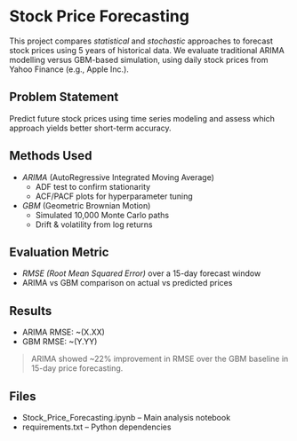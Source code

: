 # Stock Price Forecasting

This project compares *statistical* and *stochastic* approaches to forecast stock prices using 5 years of historical data. We evaluate traditional ARIMA modelling versus GBM-based simulation, using daily stock prices from Yahoo Finance (e.g., Apple Inc.).

##  Problem Statement

Predict future stock prices using time series modeling and assess which approach yields better short-term accuracy.

##  Methods Used

- *ARIMA* (AutoRegressive Integrated Moving Average)
  - ADF test to confirm stationarity
  - ACF/PACF plots for hyperparameter tuning
- *GBM* (Geometric Brownian Motion)
  - Simulated 10,000 Monte Carlo paths
  - Drift & volatility from log returns

##  Evaluation Metric

- *RMSE (Root Mean Squared Error)* over a 15-day forecast window
- ARIMA vs GBM comparison on actual vs predicted prices

##  Results

- ARIMA RMSE: ~\(X.XX\)
- GBM RMSE: ~\(Y.YY\)

> ARIMA showed ~22% improvement in RMSE over the GBM baseline in 15-day price forecasting.

##  Files

- Stock_Price_Forecasting.ipynb – Main analysis notebook
- requirements.txt – Python dependencies
